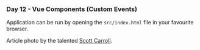 <h3>Day 12 - Vue Components (Custom Events)</h3>

Application can be run by opening the `src/index.html` file in your favourite browser.

Article photo by the talented [Scott Carroll](https://unsplash.com/photos/favQn8WgRyk).
